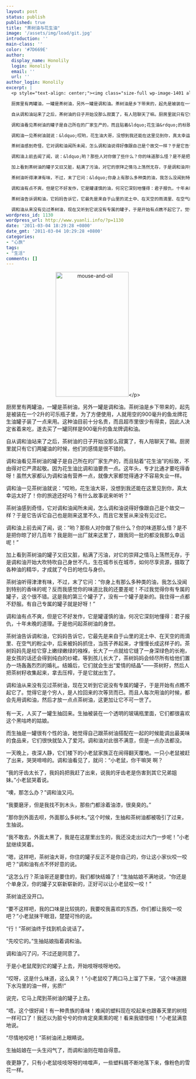 ```yaml
---
layout: post
status: publish
published: true
title: "茶树油与花生油"
image: '/assets/img/load/git.jpg'
introduction: ''
main-class: ''
color: '#7D669E'
author:
  display_name: Honolily
  login: Honolily
  email: ''
  url: ''
author_login: Honolily
excerpt: |
  <p style="text-align: center;"><img class="size-full wp-image-1401 aligncenter" title="mouse-and-oil" src="http:&#47;&#47;www.yuanli.info&#47;wp-content&#47;uploads&#47;2011&#47;03&#47;mouse-and-oil.jpg" alt="mouse-and-oil" width="200" height="341" &#47;><&#47;p>

  厨房里有两罐油，一罐是茶树油，另外一罐是调和油。茶树油是乡下带来的，起先是被装在一个2升的可乐瓶子里，为了方便使用，人就用空的900毫升的鱼龙牌花生油罐子装了一点来用。这种油目前十分名贵，而且超市里很少有得卖，因此人决定省着来吃，遂去买了一罐同样是900毫升的鱼龙牌调和油。

  自从调和油站来了之后，茶树油的日子开始没那么寂寞了，有人陪聊天了嘛。厨房里就只有它们两罐油的时候，他们的感情是很不错的。

  调和油看见茶树油的罐子是自己所在的厂家生产的，而且贴着&ldquo;花生油&rdquo;的标致，不由得对它严肃起敬。因为花生油比调和油要贵一点。这年头，专才比通才要吃得香呀！虽然大家都认为调和油有营养一点，就像大家都觉得通才不容易失业一样。

  调和油一见茶树油就说：&ldquo;哎哟，花生油大哥，没想到我还能在这里见到你，真太幸运太好了！你的旅途还好吗？有什么故事说来听听？&rdquo;

  茶树油感到奇怪，它对调和油闻所未闻，怎么调和油说得好像跟自己是个故交一样？于是它告诉它自己也是刚来这里不久，而且它发誓从来没有见过它。

  调和油上前去闻了闻，说：&ldquo;哟？那些人对你做了些什么？你的味道那么怪？是不是把你晾了好几百年？我是刚一出厂就来这里了，跟我同一批的都没我那么幸运呢！&rdquo;

  加上看到茶树油的罐子又旧又脏，粘满了污油，对它的崇拜之情马上荡然无存，于是调和油开始大吹特吹自己身世不凡，生在城市长在城市，如何尽享资源，摄取了各种油的精华，才成就了今日的地位与身价。

  茶树油听得津津有味，不过，末了它问：&ldquo;你身上有那么多种类的油，我怎么没闻到特别的香味的呢？反而我感觉你的味道比我的还要差呢！不过我觉得你有专属的罐子，这个很不错。这是我的第三个罐子了，没有一个罐子是新的。我住得一点都不舒服。有自己专属的罐子就是好呀！&rdquo;

  调和油有点不爽，但是它不好发作，它是罐谨慎的油，何况它深刻地懂得：君子报仇，十年未晚的道理。于是他问起茶树油的身世。

  茶树油告诉调和油，它妈妈告诉它，它最先是来自于山里的泥土中、在天空的雨滴里、在空气的粉尘中，后来被妈妈抓住，当孩子养起来，才慢慢长成这样子的。茶树妈妈先是给它穿上嫩绿嫩绿的襁褓，长大了一点就给它缝了一身深绿色的长袍，是女孩的话还会得到纯白的纱裙，等到孩儿长大了，茶树妈妈会倾尽所有给他们置办一场轰轰烈烈的婚礼。结婚后，它们就会生出&ldquo;爱情的结晶&rdquo;&mdash;&mdash;茶树籽，然后人把茶树籽收集起来，拿去压榨，于是它就出生了。

  调和油从来没有见过茶树油，现在又听到它说没有专属的罐子，于是开始有点瞧不起它了。觉得它是个穷人，是人捡回来的次等货而已。而且人每次用油的时候，都会先用调和油，然后才放一点点茶树油，这更加让它不可一世了。
wordpress_id: 1130
wordpress_url: http://www.yuanli.info/?p=1130
date: '2011-03-04 18:29:28 +0800'
date_gmt: '2011-03-04 10:29:28 +0800'
categories:
- "心旅"
tags:
- "生活"
comments: []
---
```

<p style="text-align: center;"><img class="size-full wp-image-1401 aligncenter" title="mouse-and-oil" src="http:&#47;&#47;www.yuanli.info&#47;wp-content&#47;uploads&#47;2011&#47;03&#47;mouse-and-oil.jpg" alt="mouse-and-oil" width="200" height="341" &#47;><&#47;p></p>
<p>厨房里有两罐油，一罐是茶树油，另外一罐是调和油。茶树油是乡下带来的，起先是被装在一个2升的可乐瓶子里，为了方便使用，人就用空的900毫升的鱼龙牌花生油罐子装了一点来用。这种油目前十分名贵，而且超市里很少有得卖，因此人决定省着来吃，遂去买了一罐同样是900毫升的鱼龙牌调和油。</p>
<p>自从调和油站来了之后，茶树油的日子开始没那么寂寞了，有人陪聊天了嘛。厨房里就只有它们两罐油的时候，他们的感情是很不错的。</p>
<p>调和油看见茶树油的罐子是自己所在的厂家生产的，而且贴着&ldquo;花生油&rdquo;的标致，不由得对它严肃起敬。因为花生油比调和油要贵一点。这年头，专才比通才要吃得香呀！虽然大家都认为调和油有营养一点，就像大家都觉得通才不容易失业一样。</p>
<p>调和油一见茶树油就说：&ldquo;哎哟，花生油大哥，没想到我还能在这里见到你，真太幸运太好了！你的旅途还好吗？有什么故事说来听听？&rdquo;</p>
<p>茶树油感到奇怪，它对调和油闻所未闻，怎么调和油说得好像跟自己是个故交一样？于是它告诉它自己也是刚来这里不久，而且它发誓从来没有见过它。</p>
<p>调和油上前去闻了闻，说：&ldquo;哟？那些人对你做了些什么？你的味道那么怪？是不是把你晾了好几百年？我是刚一出厂就来这里了，跟我同一批的都没我那么幸运呢！&rdquo;</p>
<p>加上看到茶树油的罐子又旧又脏，粘满了污油，对它的崇拜之情马上荡然无存，于是调和油开始大吹特吹自己身世不凡，生在城市长在城市，如何尽享资源，摄取了各种油的精华，才成就了今日的地位与身价。</p>
<p>茶树油听得津津有味，不过，末了它问：&ldquo;你身上有那么多种类的油，我怎么没闻到特别的香味的呢？反而我感觉你的味道比我的还要差呢！不过我觉得你有专属的罐子，这个很不错。这是我的第三个罐子了，没有一个罐子是新的。我住得一点都不舒服。有自己专属的罐子就是好呀！&rdquo;</p>
<p>调和油有点不爽，但是它不好发作，它是罐谨慎的油，何况它深刻地懂得：君子报仇，十年未晚的道理。于是他问起茶树油的身世。</p>
<p>茶树油告诉调和油，它妈妈告诉它，它最先是来自于山里的泥土中、在天空的雨滴里、在空气的粉尘中，后来被妈妈抓住，当孩子养起来，才慢慢长成这样子的。茶树妈妈先是给它穿上嫩绿嫩绿的襁褓，长大了一点就给它缝了一身深绿色的长袍，是女孩的话还会得到纯白的纱裙，等到孩儿长大了，茶树妈妈会倾尽所有给他们置办一场轰轰烈烈的婚礼。结婚后，它们就会生出&ldquo;爱情的结晶&rdquo;&mdash;&mdash;茶树籽，然后人把茶树籽收集起来，拿去压榨，于是它就出生了。</p>
<p>调和油从来没有见过茶树油，现在又听到它说没有专属的罐子，于是开始有点瞧不起它了。觉得它是个穷人，是人捡回来的次等货而已。而且人每次用油的时候，都会先用调和油，然后才放一点点茶树油，这更加让它不可一世了。<br />
<a id="more"></a><a id="more-1130"></a><br />
有一天，人买了一罐生抽回来。生抽被装在一个透明的玻璃瓶里面，它们都很喜欢这个黑咕咚的姑娘。</p>
<p>而生抽是一罐很有个性的油，她觉得自己跟茶树油搭配在一起的时候能调出最美味的食品来，它们很快就坠入了爱河。调和油对此很不满意，但是一点办法都没。</p>
<p>一天晚上，夜深人静，它们楼下的小老鼠家族正在闹得翻天覆地。一只小老鼠被赶了出来，哭哭啼啼的。调和油看见了，就问：&ldquo;小老鼠，你干嘛哭 啊？</p>
<p>&ldquo;我的牙齿太长了，我妈妈把我赶了出来，说我的牙齿老是伤害到其它兄弟姐妹。&rdquo;小老鼠哭着说。</p>
<p>&ldquo;噢，那怎么办？&rdquo;调和油又问。</p>
<p>&ldquo;我要磨牙，但是我找不到木头，那些门都涂着油漆，很臭臭的。&rdquo;</p>
<p>&ldquo;那你到外面去呗，外面那么多树木。&rdquo;这个时候，生抽和茶树油都被吸引了过来， 生抽说。</p>
<p>&ldquo;我不敢去，外面太黑了，我是在这屋里出生的，我还没走出过大门一步呢！&rdquo;小老鼠继续哭着。</p>
<p>&ldquo;嗯，这样吧，茶树油大哥，你住的罐子反正不是你自己的，你让这小家伙咬一咬吧？&rdquo;调和油有点不怀好意的说。</p>
<p>&ldquo;这怎么行？茶油哥还是要住的，我们都快结婚了！&rdquo;生抽姑娘不满地说，&ldquo;你还是个单身汉，你的罐子又崭新崭新的，正好可以让小老鼠咬一咬！&rdquo;</p>
<p>茶树油还没开口。</p>
<p>&ldquo;要不这样吧，我的口味是比较挑的，我要咬我喜欢的东西，你们都让我咬一咬吧？&rdquo;小老鼠抹干眼泪，楚楚可怜的说。</p>
<p>&ldquo;行！&rdquo;茶树油终于找到机会说话了。</p>
<p>&ldquo;先咬它的。&rdquo;生抽姑娘指着调和油。</p>
<p>调和油闪了闪，不过还是同意了。</p>
<p>于是小老鼠爬到它的罐子上去，开始吱呀吱呀地咬。</p>
<p>&ldquo;哎呀，这是什么味道，这么臭？！&rdquo;小老鼠咬了两口马上溜了下来，&ldquo;这个味道跟下水沟里的油一样，劣质!&rdquo;</p>
<p>说完，它马上爬到茶树油的罐子上去。</p>
<p>&ldquo;唔，这个很好闻！有一种贵族的香味！难闻的塑料现在咬起来也跟春天里的树枝一样可口了！我还以为脏兮兮的你肯定臭熏熏的呢！看来我错怪啦！&rdquo;小老鼠满意地说。</p>
<p>&ldquo;尽情地咬吧！&rdquo;茶树油闭上眼睛说。</p>
<p>生抽姑娘在一头生闷气了，而调和油则在暗自得意。</p>
<p>夜更静了，只有小老鼠吱吱呀呀的啃噬声，一些塑料屑不断地落下来，像粉色的雪花一样。</p>
